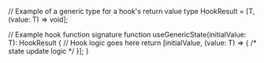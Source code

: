 // Example of a generic type for a hook's return value
type HookResult<T> = [T, (value: T) => void];

// Example hook function signature
function useGenericState<T>(initialValue: T): HookResult<T> {
  // Hook logic goes here
  return [initialValue, (value: T) => { /* state update logic */ }];
}